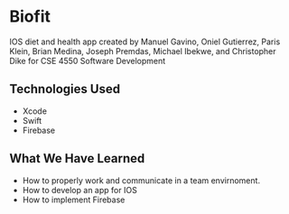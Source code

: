 # Biofit
IOS diet and health app created by Manuel Gavino, Oniel Gutierrez, Paris Klein, Brian Medina, Joseph Premdas, Michael Ibekwe, and Christopher Dike for CSE 4550 Software Development


## Technologies Used
 - Xcode
 - Swift
 - Firebase
 
 ## What We Have Learned
 - How to properly work and communicate in a team envirnoment.
 - How to develop an app for IOS
 - How to implement Firebase
 
 

